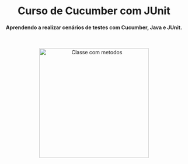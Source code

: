 <h1 align="center">
<br> Curso de Cucumber com JUnit
</h1>

<h4 align="center">
  Aprendendo a realizar cenários de testes com Cucumber, Java e JUnit.
 </h4>

 <br>

<p align="center">
<img height="300em" alt="Classe com metodos" src="https://i.imgur.com/nuJD1B7.png"/>
</p>

